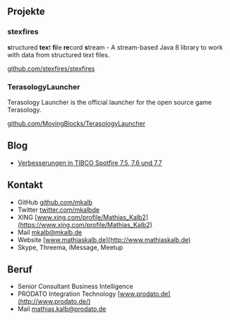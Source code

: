 ## Projekte ##
### stexfires ###
**s**tructured **tex**t **fi**le **re**cord **s**tream - A stream-based Java 8 library to work with data from structured text files.

[github.com/stexfires/stexfires](https://github.com/stexfires/stexfires)

### TerasologyLauncher ###
Terasology Launcher is the official launcher for the open source game Terasology.

[github.com/MovingBlocks/TerasologyLauncher](https://github.com/MovingBlocks/TerasologyLauncher)

## Blog ##
* [Verbesserungen in TIBCO Spotfire 7.5, 7.6 und 7.7](http://www.prodato.de/verbesserungen-in-spotfire/)

## Kontakt ##
* GitHub [github.com/mkalb](https://github.com/mkalb)
* Twitter [twitter.com/mkalbde](https://twitter.com/mkalbde)
* XING [www.xing.com/profile/Mathias_Kalb2](https://www.xing.com/profile/Mathias_Kalb2)
* Mail [mkalb@mkalb.de](mailto:mkalb@mkalb.de)
* Website [www.mathiaskalb.de](http://www.mathiaskalb.de)
* Skype, Threema, iMessage, Meetup

## Beruf ##
* Senior Consultant Business Intelligence
* PRODATO Integration Technology [www.prodato.de](http://www.prodato.de/)
* Mail [mathias.kalb@prodato.de](mailto:mathias.kalb@prodato.de)
